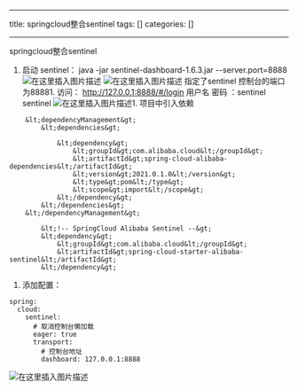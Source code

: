 
--- 
title:  springcloud整合sentinel 
tags: []
categories: [] 

---
springcloud整合sentinel
1. 启动 sentinel： java -jar sentinel-dashboard-1.6.3.jar --server.port=8888 <img src="https://img-blog.csdnimg.cn/996d7d336410494c8dcee270341c0810.png" alt="在这里插入图片描述"> <img src="https://img-blog.csdnimg.cn/877a59fccaf54a18908fa17dad4bd621.png" alt="在这里插入图片描述"> 指定了sentinel 控制台的端口为88881. 访问： http://127.0.0.1:8888/#/login 用户名 密码 ：sentinel sentinel <img src="https://img-blog.csdnimg.cn/dc2ad4afe28e4afaafb5fda606ad28ef.png" alt="在这里插入图片描述">1. 项目中引入依赖
```
    &lt;dependencyManagement&gt;
        &lt;dependencies&gt;

            &lt;dependency&gt;
                &lt;groupId&gt;com.alibaba.cloud&lt;/groupId&gt;
                &lt;artifactId&gt;spring-cloud-alibaba-dependencies&lt;/artifactId&gt;
                &lt;version&gt;2021.0.1.0&lt;/version&gt;
                &lt;type&gt;pom&lt;/type&gt;
                &lt;scope&gt;import&lt;/scope&gt;
            &lt;/dependency&gt;
        &lt;/dependencies&gt;
    &lt;/dependencyManagement&gt;
       
        &lt;!-- SpringCloud Alibaba Sentinel --&gt;
        &lt;dependency&gt;
            &lt;groupId&gt;com.alibaba.cloud&lt;/groupId&gt;
            &lt;artifactId&gt;spring-cloud-starter-alibaba-sentinel&lt;/artifactId&gt;
        &lt;/dependency&gt;

```
1. 添加配置：
```
spring:
  cloud:
    sentinel:
      # 取消控制台懒加载
      eager: true
      transport:
        # 控制台地址
        dashboard: 127.0.0.1:8888

```

<img src="https://img-blog.csdnimg.cn/8efbe378c60d40d8a386f6499159a92a.png" alt="在这里插入图片描述">
